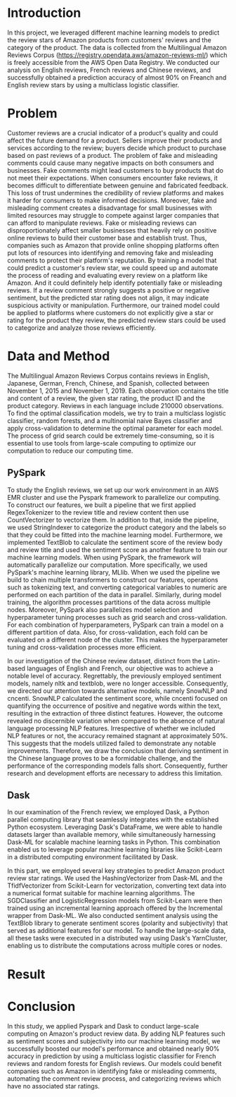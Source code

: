 # Introduction

In this project, we leveraged different machine learning models to predict the review stars of Amazon products from customers' reviews and the category of the product. The data is collected from the Multilingual Amazon Reviews Corpus (https://registry.opendata.aws/amazon-reviews-ml/) which is freely accessible from the AWS Open Data Registry. We conducted our analysis on English reviews, French reviews and Chinese reviews, and successfully obtained a prediction accuracy of almost 90% on Freanch and English review stars by using a multiclass logistic classifier. 
# Problem

Customer reviews are a crucial indicator of a product's quality and could affect the future demand for a product. Sellers improve their products and services according to the review; buyers decide which product to purchase based on past reviews of a product. The problem of fake and misleading comments could cause many negative impacts on both consumers and businesses. Fake comments might lead customers to buy products that do not meet their expectations. When consumers encounter fake reviews, it becomes difficult to differentiate between genuine and fabricated feedback. This loss of trust undermines the credibility of review platforms and makes it harder for consumers to make informed decisions. Moreover, fake and misleading comment creates a disadvantage for small businesses with limited resources may struggle to compete against larger companies that can afford to manipulate reviews. Fake or misleading reviews can disproportionately affect smaller businesses that heavily rely on positive online reviews to build their customer base and establish trust. Thus, companies such as Amazon that provide online shopping platforms often put lots of resources into identifying and removing fake and misleading comments to protect their platform's reputation. By training a model that could predict a customer's review star, we could speed up and automate the process of reading and evaluating every review on a platform like Amazon. And it could definitely help identify potentially fake or misleading reviews. If a review comment strongly suggests a positive or negative sentiment, but the predicted star rating does not align, it may indicate suspicious activity or manipulation. Furthermore, our trained model could be applied to platforms where customers do not explicitly give a star or rating for the product they review, the predicted review stars could be used to categorize and analyze those reviews efficiently.


# Data and Method

The Multilingual Amazon Reviews Corpus contains reviews in English, Japanese, German, French, Chinese, and Spanish, collected between November 1, 2015 and November 1, 2019. Each observation contains the title and content of a review, the given star rating, the product ID and the product category. Reviews in each language include 210000 observations. To find the optimal classification models, we try to train a multiclass logistic classifier, random forests, and a multinomial naive Bayes classifier and apply cross-validation to determine the optimal parameter for each model. The process of grid search could be extremely time-consuming, so it is essential to use tools from large-scale computing to optimize our computation to reduce our computing time. 

## PySpark

To study the English reviews, we set up our work environment in an AWS EMR cluster and use the Pyspark framework to parallelize our computing. To construct our features, we built a pipeline that we first applied RegexTokenizer to the review title and review content then use CountVectorizer to vectorize them. In addition to that, inside the pipeline, we used StringIndexer to categorize the product category and the labels so that they could be fitted into the machine learning model. Furthermore, we implemented TextBlob to calculate the sentiment score of the review body and review title and used the sentiment score as another feature to train our machine learning models. When using PySpark, the framework will automatically parallelize our computation. More specifically, we used PySpark's machine learning library, MLlib. When we used the pipeline we build to chain multiple transformers to construct our features, operations such as tokenizing text, and converting categorical variables to numeric are performed on each partition of the data in parallel. Similarly, during model training, the algorithm processes partitions of the data across multiple nodes. Moreover, PySpark also parallelizes model selection and hyperparameter tuning processes such as grid search and cross-validation. For each combination of hyperparameters, PySpark can train a model on a different partition of data. Also, for cross-validation, each fold can be evaluated on a different node of the cluster. This makes the hyperparameter tuning and cross-validation processes more efficient.

In our investigation of the Chinese review dataset, distinct from the Latin-based languages of English and French, our objective was to achieve a notable level of accuracy. Regrettably, the previously employed sentiment models, namely nltk and textblob, were no longer accessible. Consequently, we directed our attention towards alternative models, namely SnowNLP and cncenti. SnowNLP calculated the sentiment score, while cncenti focused on quantifying the occurrence of positive and negative words within the text, resulting in the extraction of three distinct features. However, the outcome revealed no discernible variation when compared to the absence of natural language processing NLP features. Irrespective of whether we included NLP features or not, the accuracy remained stagnant at approximately 50%. This suggests that the models utilized failed to demonstrate any notable improvements. Therefore, we draw the conclusion that deriving sentiment in the Chinese language proves to be a formidable challenge, and the performance of the corresponding models falls short. Consequently, further research and development efforts are necessary to address this limitation.

## Dask

In our examination of the French review, we employed Dask, a Python parallel computing library that seamlessly integrates with the established Python ecosystem. Leveraging Dask's DataFrame, we were able to handle datasets larger than available memory, while simultaneously harnessing Dask-ML for scalable machine learning tasks in Python. This combination enabled us to leverage popular machine learning libraries like Scikit-Learn in a distributed computing environment facilitated by Dask.

In this part, we employed several key strategies to predict Amazon product review star ratings. We used the HashingVectorizer from Dask-ML and the TfidfVectorizer from Scikit-Learn for vectorization, converting text data into a numerical format suitable for machine learning algorithms. The SGDClassifier and LogisticRegression models from Scikit-Learn were then trained using an incremental learning approach offered by the Incremental wrapper from Dask-ML. We also conducted sentiment analysis using the TextBlob library to generate sentiment scores (polarity and subjectivity) that served as additional features for our model. To handle the large-scale data, all these tasks were executed in a distributed way using Dask's YarnCluster, enabling us to distribute the computations across multiple cores or nodes.

# Result


# Conclusion

In this study, we applied Pyspark and Dask to conduct large-scale computing on Amazon's product review data. By adding NLP features such as sentiment scores and subjectivity into our machine learning model, we successfully boosted our model's performance and obtained nearly 90% accuracy in prediction by using a multiclass logistic classifier for French reviews and random forests for English reviews. Our models could benefit companies such as Amazon in identifying fake or misleading comments, automating the comment review process, and categorizing reviews which have no associated star ratings.
